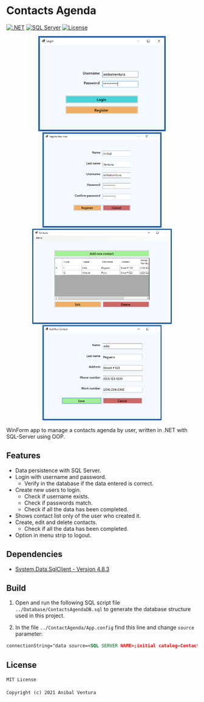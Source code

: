 # Contacts Agenda

[![.NET](https://img.shields.io/static/v1?label=.NET&message=3.1&color=purple)](https://dotnet.microsoft.com)
[![SQL Server](https://img.shields.io/static/v1?label=SQL%20Server&message=15.0.2&color=CC2927)](https://dotnet.microsoft.com)
[![License](https://img.shields.io/static/v1?label=License&message=MIT&color=blue)](LICENCE.md)

<p align="center">
  <img src="Screenshots/login-screen.png" height=250px/>
  <img src="Screenshots/register-user-screen.png" height=250px/>
  <img src="Screenshots/contacts-screen.png" height=250px/>
  <img src="Screenshots/add-contact-screen.png" height=250px/>
</p>

WinForm app to manage a contacts agenda by user, written in .NET with SQL-Server using OOP.

## Features

- Data persistence with SQL Server.
- Login with username and password.
  - Verify in the database if the data entered is correct.
- Create new users to login.
  - Check if username exists.
  - Check if passwords match.
  - Check if all the data has been completed.
- Shows contact list only of the user who created it.
- Create, edit and delete contacts.
  - Check if all the data has been completed.
- Option in menu strip to logout.

## Dependencies

- [System.Data.SqlClient - Version 4.8.3](https://www.nuget.org/packages/System.Data.SqlClient)

## Build

1. Open and run the following SQL script file `../Database/ContactsAgendaDB.sql` to generate the database structure used in this project.

2. In the file `../ContactAgenda/App.config` find this line and change `source` parameter:

```xml
connectionString="data source=<SQL SERVER NAME>;initial catalog=ContactsAgenda;integrated security=True;"
```

## License

```xml
MIT License

Copyright (c) 2021 Anibal Ventura
```
